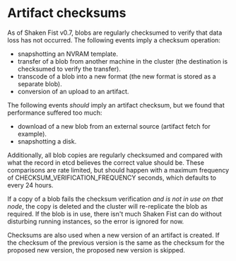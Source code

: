 # Artifact checksums

As of Shaken Fist v0.7, blobs are regularly checksumed to verify that data loss
has not occurred. The following events imply a checksum operation:

* snapshotting an NVRAM template.
* transfer of a blob from another machine in the cluster (the destination is
  checksumed to verify the transfer).
* transcode of a blob into a new format (the new format is stored as a
  separate blob).
* conversion of an upload to an artifact.

The following events _should_ imply an artifact checksum, but we found that
performance suffered too much:

* download of a new blob from an external source (artifact fetch for example).
* snapshotting a disk.

Additionally, all blob copies are regularly checksumed and compared with what
the record in etcd believes the correct value should be. These comparisons are
rate limited, but should happen with a maximum frequency of
CHECKSUM_VERIFICATION_FREQUENCY seconds, which defaults to every 24 hours.

If a copy of a blob fails the checksum verification _and is not in use on that node_,
the copy is deleted and the cluster will re-replicate the blob as required. If
the blob is in use, there isn't much Shaken Fist can do without disturbing
running instances, so the error is ignored for now.

Checksums are also used when a new version of an artifact is created. If the
checksum of the previous version is the same as the checksum for the proposed
new version, the proposed new version is skipped.